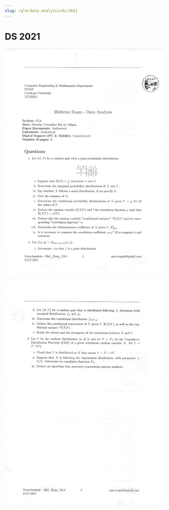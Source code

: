 ```yaml
---
slug: /gl4/data-analysis/ds/2021
---
```


# DS 2021

![1](assets/2021-1.jpg)

![2](assets/2021-2.jpg)
